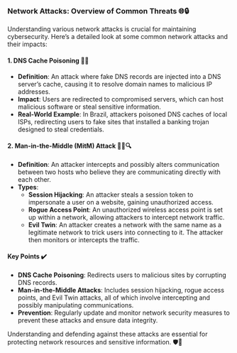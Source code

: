 ### Network Attacks: Overview of Common Threats 🌐🔒

Understanding various network attacks is crucial for maintaining cybersecurity. Here’s a detailed look at some common network attacks and their impacts:

#### 1. **DNS Cache Poisoning** 🧪🔄
   - **Definition**: An attack where fake DNS records are injected into a DNS server’s cache, causing it to resolve domain names to malicious IP addresses.
   - **Impact**: Users are redirected to compromised servers, which can host malicious software or steal sensitive information.
   - **Real-World Example**: In Brazil, attackers poisoned DNS caches of local ISPs, redirecting users to fake sites that installed a banking trojan designed to steal credentials.

#### 2. **Man-in-the-Middle (MitM) Attack** 🕵️‍♂️🔍
   - **Definition**: An attacker intercepts and possibly alters communication between two hosts who believe they are communicating directly with each other.
   - **Types**:
     - **Session Hijacking**: An attacker steals a session token to impersonate a user on a website, gaining unauthorized access.
     - **Rogue Access Point**: An unauthorized wireless access point is set up within a network, allowing attackers to intercept network traffic.
     - **Evil Twin**: An attacker creates a network with the same name as a legitimate network to trick users into connecting to it. The attacker then monitors or intercepts the traffic.

#### **Key Points** ✔️
   - **DNS Cache Poisoning**: Redirects users to malicious sites by corrupting DNS records.
   - **Man-in-the-Middle Attacks**: Includes session hijacking, rogue access points, and Evil Twin attacks, all of which involve intercepting and possibly manipulating communications.
   - **Prevention**: Regularly update and monitor network security measures to prevent these attacks and ensure data integrity.

Understanding and defending against these attacks are essential for protecting network resources and sensitive information. 🛡️🔐